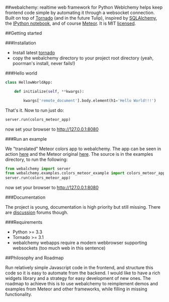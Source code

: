 ##webalchemy: realtime web framework for Python
Weblchemy helps keep frontend code simple by automating it through a websocket connection. Built on top of [Tornado](http://www.tornadoweb.org/en/stable/) (and in the future Tulip), inspired by [SQLAlchemy](http://www.sqlalchemy.org/), the [IPython notebook](http://ipython.org/), and of course [Meteor](http://www.meteor.com/). It is MIT [licensed](LICENSE.txt).

##Getting started

###Installation

* Install latest [tornado](http://www.tornadoweb.org/en/stable/#installation)
* copy the webalchemy directory to your project root directory (yeah, poorman's install, never fails!)

###Hello world

```python
class HellowWorldApp:

    def initialize(self, **kwargs):

        kwargs['remote_document'].body.element(h1='Hello World!!!')
```

That's it. Now to run just do:

```python
server.run(colors_meteor_app) 
```

now set your browser to http://127.0.0.1:8080

###Run an example

We "translated" Meteor colors app to webalchemy. The app can be seen in action [here](https://vimeo.com/74150054) and the Meteor original [here](http://www.meteor.com/screencast). The source is in the examples directory, to run the following:

```python
from webalchemy import server
from webalchemy.examples.colors_meteor_example import colors_meteor_app
server.run(colors_meteor_app) 
```

now set your browser to http://127.0.0.1:8080

###Documentation

The project is young, documentation is high priority but still missing. There are [discussion](https://groups.google.com/forum/#!forum/webalchemy/) forums though.

###Requirements

* Python >= 3.3
* Tornado >= 3.1
* webalchemy webapps require a modern webbrowser supporting websockets (too much web in this sentence)

##Philosophy and Roadmap

Run relatively simple Javascript code in the frontend, and structure this code so it is easy to automate from the backend. I would like to have a rich widgets library and a strategy for easy development of new ones. The roadmap to achieve this is to use webalchemy to reimplement demos and examples from Meteor and other frameworks, while filling in missing functionality.
